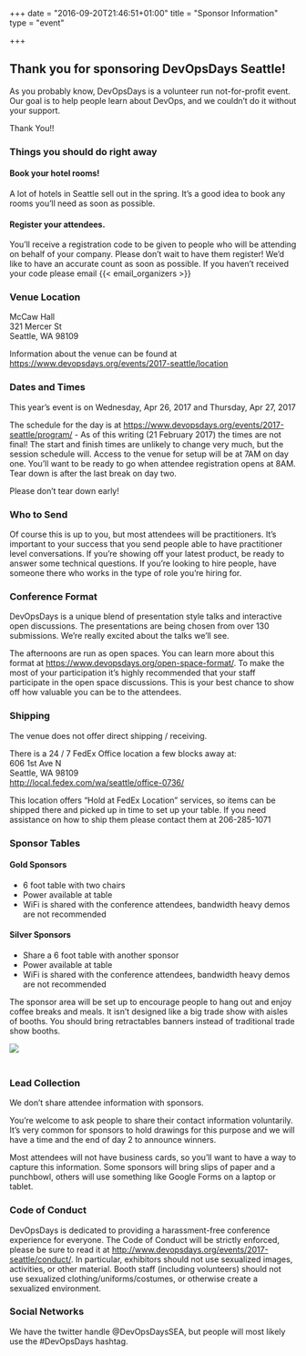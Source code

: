 +++
date = "2016-09-20T21:46:51+01:00"
title = "Sponsor Information"
type = "event"

+++

## Thank you for sponsoring DevOpsDays Seattle!

As you probably know, DevOpsDays is a volunteer run not-for-profit event. Our goal is to help people learn about DevOps, and we couldn’t do it without your support.

Thank You!!

### Things you should do right away
#### Book your hotel rooms!
A lot of hotels in Seattle sell out in the spring. It’s a good idea to book any rooms you’ll need as soon as possible.

#### Register your attendees.
You’ll receive a registration code to be given to people who will be attending on behalf of your company. Please don’t wait to have them register! We’d like to have an accurate count as soon as possible. If you haven’t received your code please email {{< email_organizers >}}

### Venue Location
McCaw Hall<br>
321 Mercer St<br>
Seattle, WA 98109

Information about the venue can be found at https://www.devopsdays.org/events/2017-seattle/location

### Dates and Times
This year’s event is on Wednesday, Apr 26, 2017 and Thursday, Apr 27, 2017

The schedule for the day is at https://www.devopsdays.org/events/2017-seattle/program/ - As of this writing (21 February 2017) the times are not final! The start and finish times are unlikely to change very much, but the session schedule will.
Access to the venue for setup will be at 7AM on day one. You’ll want to be ready to go when attendee registration opens at 8AM.
Tear down is after the last break on day two.

Please don’t tear down early!

### Who to Send
Of course this is up to you, but most attendees will be practitioners. It’s important to your success that you send people able to have practitioner level conversations. If you’re showing off your latest product, be ready to answer some technical questions. If you’re looking to hire people, have someone there who works in the type of role you’re hiring for.

### Conference Format

DevOpsDays is a unique blend of presentation style talks and interactive open discussions. The presentations are being chosen from over 130 submissions. We’re really excited about the talks we’ll see.

The afternoons are run as open spaces. You can learn more about this format at https://www.devopsdays.org/open-space-format/. To make the most of your participation it’s highly recommended that your staff participate in the open space discussions. This is your best chance to show off how valuable you can be to the attendees.

### Shipping
The venue does not offer direct shipping / receiving.

There is a 24 / 7 FedEx Office location a few blocks away at:<br>
606 1st Ave N<br>
Seattle, WA 98109<br>
http://local.fedex.com/wa/seattle/office-0736/

This location offers “Hold at FedEx Location” services, so items can be shipped there and picked up in time to set up your table. If you need assistance on how to ship them please contact them at 206-285-1071

### Sponsor Tables

#### Gold Sponsors
* 6 foot table with two chairs
* Power available at table
* WiFi is shared with the conference attendees, bandwidth heavy demos are not recommended

#### Silver Sponsors
* Share a 6 foot table with another sponsor
* Power available at table
* WiFi is shared with the conference attendees, bandwidth heavy demos are not recommended

The sponsor area will be set up to encourage people to hang out and enjoy coffee breaks and meals. It isn’t designed like a big trade show with aisles of booths. You should bring retractables banners instead of traditional trade show booths.


<img style="max-width: 500px; padding: 0px 20px 20px 0px" src="/events/2017-seattle/banner_styles.png">

### Lead Collection
We don’t share attendee information with sponsors.

You’re welcome to ask people to share their contact information voluntarily. It’s very common for sponsors to hold drawings for this purpose and we will have a time and the end of day 2 to announce winners.

Most attendees will not have business cards, so you’ll want to have a way to capture this information. Some sponsors will bring slips of paper and a punchbowl, others will use something like Google Forms on a laptop or tablet.

### Code of Conduct

DevOpsDays is dedicated to providing a harassment-free conference experience for everyone. The Code of Conduct will be strictly enforced, please be sure to read it at http://www.devopsdays.org/events/2017-seattle/conduct/. In particular, exhibitors should not use sexualized images, activities, or other material. Booth staff (including volunteers) should not use sexualized clothing/uniforms/costumes, or otherwise create a sexualized environment.

### Social Networks
We have the twitter handle @DevOpsDaysSEA, but people will most likely use the #DevOpsDays hashtag.

